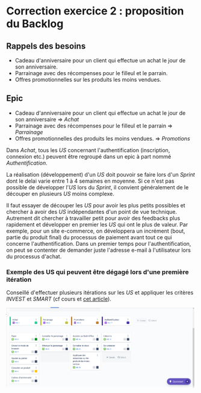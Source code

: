 # Correction exercice 2 : proposition du Backlog

## Rappels des besoins

- Cadeau d'anniversaire pour un client qui effectue un achat le jour de son anniversaire.
- Parrainage avec des récompenses pour le filleul et le parrain.
- Offres promotionnelles sur les produits les moins vendues.

## Epic

- Cadeau d'anniversaire pour un client qui effectue un achat le jour de son anniversaire => *Achat*
- Parrainage avec des récompenses pour le filleul et le parrain => *Parrainage*
- Offres promotionnelles des produits les moins vendues. => *Promotions*

Dans *Achat*, tous les *US* concernant l'authentification (inscription, connexion etc.) peuvent être regroupé dans un epic à part nommé *Authentification*.

La réalisation (développement) d'un *US* doit pouvoir se faire lors d'un *Sprint* dont le delai varie entre 1 à 4 semaines en moyenne. Si ce n'est pas possible de développer l'*US* lors du *Sprint*, il convient généralement de le découper en plusieurs *US* moins complexe.

Il faut essayer de découper les *US* pour avoir les plus petits possibles et chercher à avoir des *US* indépendantes d'un point de vue technique. Autrement dit chercher à travailler petit pour avoir des feedbacks plus rapidement et développer en premier les *US* qui ont le plus de valeur. Par exemple, pour un site e-commerce, on développera un incrément (bout, partie du produit final) du processus de paiement avant tout ce qui concerne l'authentification. Dans un premier temps pour l'authentification, on peut se contenter de demander juste l'adresse e-mail à l'utilisateur lors du processus d'achat.

### Exemple des US qui peuvent être dégagé lors d'une première itération

Conseillé d'effectuer plusieurs itérations sur les *US* et appliquer les critères *INVEST* et *SMART* (cf cours et [cet article](https://www.visual-paradigm.com/scrum/write-user-story-smart-goals/)).

![backlog](img/backlog.png)
